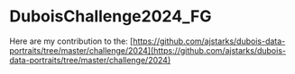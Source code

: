 # DuboisChallenge2024_FG

Here are my contribution to the: [https://github.com/ajstarks/dubois-data-portraits/tree/master/challenge/2024](https://github.com/ajstarks/dubois-data-portraits/tree/master/challenge/2024)
